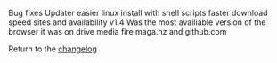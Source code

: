 Bug fixes 
Updater
easier linux install with shell scripts
faster download speed sites and availability
v1.4 Was the most availiable version of the browser it was on drive media fire maga.nz and github.com

Return to the [changelog](https://the-all-python-project.github.io/SimplePythonBrowser/changelog)